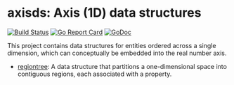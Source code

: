 # axisds: Axis (1D) data structures

[![Build Status](https://github.com/RaduBerinde/axisds/actions/workflows/ci.yaml/badge.svg)](https://github.com/RaduBerinde/axisds/actions/workflows/ci.yaml)
[![Go Report Card](https://goreportcard.com/badge/github.com/RaduBerinde/axisds)](https://goreportcard.com/report/github.com/RaduBerinde/axisds)
[![GoDoc](https://godoc.org/github.com/RaduBerinde/axisds?status.svg)](https://godoc.org/github.com/RaduBerinde/axisds)

This project contains data structures for entities ordered across a single
dimension, which can conceptually be embedded into the real number axis.

 * [regiontree](regiontree/README.md): A data structure that partitions a one-dimensional space into contiguous
  regions, each associated with a property.
